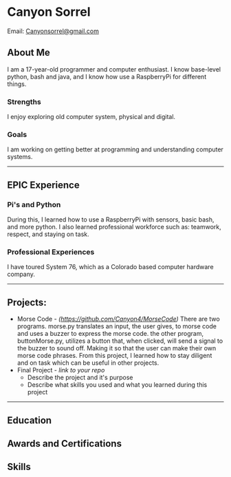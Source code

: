# Canyon Sorrel
Email: Canyonsorrel@gmail.com
## About Me
I am a 17-year-old programmer and computer enthusiast.
I know base-level python, bash and java, and I know how use a RaspberryPi for different things. 
### Strengths
I enjoy exploring old computer system, physical and digital.
### Goals
I am working on getting better at programming and understanding computer systems.

---
## EPIC Experience

### Pi's and Python
During this, I learned how to use a RaspberryPi with sensors, basic bash, and more python. I also learned professional workforce such as: 
teamwork, respect, and staying on task.

### Professional Experiences
I have toured System 76, which as a Colorado based computer hardware company.

---
## Projects: 
-  Morse Code - *(https://github.com/Canyon4/MorseCode)*
	There are two programs. morse.py translates an input, the user gives, to morse code and uses a buzzer to express the morse code. the other program, buttonMorse.py,
	utilizes a button that, when clicked, will send a signal to the buzzer to sound off. Making it so that the user can make their own morse code phrases.
	From this project, I learned how to stay diligent and on task which can be useful in other projects.
- Final Project - *link to your repo*
	 - Describe the project and it's purpose
	- Describe what skills you used and what you learned during this project


---

## Education
## Awards and Certifications
## Skills
